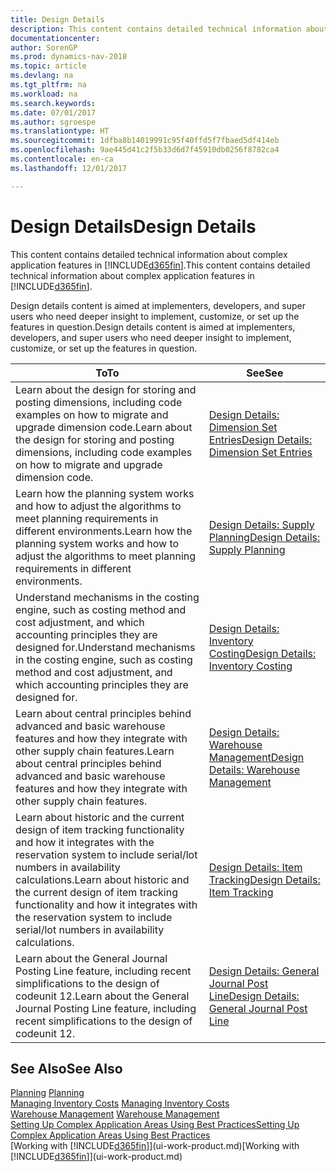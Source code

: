 ```yaml
---
title: Design Details
description: This content contains detailed technical information about complex application features in [!INCLUDE[d365fin](includes/d365fin_md.md)].
documentationcenter: 
author: SorenGP
ms.prod: dynamics-nav-2018
ms.topic: article
ms.devlang: na
ms.tgt_pltfrm: na
ms.workload: na
ms.search.keywords: 
ms.date: 07/01/2017
ms.author: sgroespe
ms.translationtype: HT
ms.sourcegitcommit: 1dfba8b14019991c95f40ffd5f7fbaed5df414eb
ms.openlocfilehash: 9ae445d41c2f5b33d6d7f45910db0256f8782ca4
ms.contentlocale: en-ca
ms.lasthandoff: 12/01/2017

---
```

# <a name="design-details"></a><span data-ttu-id="1893a-103">Design Details</span><span class="sxs-lookup"><span data-stu-id="1893a-103">Design Details</span></span>
<span data-ttu-id="1893a-104">This content contains detailed technical information about complex application features in [!INCLUDE[d365fin](includes/d365fin_md.md)].</span><span class="sxs-lookup"><span data-stu-id="1893a-104">This content contains detailed technical information about complex application features in [!INCLUDE[d365fin](includes/d365fin_md.md)].</span></span>  

 <span data-ttu-id="1893a-105">Design details content is aimed at implementers, developers, and super users who need deeper insight to implement, customize, or set up the features in question.</span><span class="sxs-lookup"><span data-stu-id="1893a-105">Design details content is aimed at implementers, developers, and super users who need deeper insight to implement, customize, or set up the features in question.</span></span>  

|<span data-ttu-id="1893a-106">**To**</span><span class="sxs-lookup"><span data-stu-id="1893a-106">**To**</span></span>|<span data-ttu-id="1893a-107">**See**</span><span class="sxs-lookup"><span data-stu-id="1893a-107">**See**</span></span>|  
|------------|-------------|  
|<span data-ttu-id="1893a-108">Learn about the design for storing and posting dimensions, including code examples on how to migrate and upgrade dimension code.</span><span class="sxs-lookup"><span data-stu-id="1893a-108">Learn about the design for storing and posting dimensions, including code examples on how to migrate and upgrade dimension code.</span></span>|[<span data-ttu-id="1893a-109">Design Details: Dimension Set Entries</span><span class="sxs-lookup"><span data-stu-id="1893a-109">Design Details: Dimension Set Entries</span></span>](design-details-dimension-set-entries.md)|  
|<span data-ttu-id="1893a-110">Learn how the planning system works and how to adjust the algorithms to meet planning requirements in different environments.</span><span class="sxs-lookup"><span data-stu-id="1893a-110">Learn how the planning system works and how to adjust the algorithms to meet planning requirements in different environments.</span></span>|[<span data-ttu-id="1893a-111">Design Details: Supply Planning</span><span class="sxs-lookup"><span data-stu-id="1893a-111">Design Details: Supply Planning</span></span>](design-details-supply-planning.md)|  
|<span data-ttu-id="1893a-112">Understand mechanisms in the costing engine, such as costing method and cost adjustment, and which accounting principles they are designed for.</span><span class="sxs-lookup"><span data-stu-id="1893a-112">Understand mechanisms in the costing engine, such as costing method and cost adjustment, and which accounting principles they are designed for.</span></span>|[<span data-ttu-id="1893a-113">Design Details: Inventory Costing</span><span class="sxs-lookup"><span data-stu-id="1893a-113">Design Details: Inventory Costing</span></span>](design-details-inventory-costing.md)|  
|<span data-ttu-id="1893a-114">Learn about central principles behind advanced and basic warehouse features and how they integrate with other supply chain features.</span><span class="sxs-lookup"><span data-stu-id="1893a-114">Learn about central principles behind advanced and basic warehouse features and how they integrate with other supply chain features.</span></span>|[<span data-ttu-id="1893a-115">Design Details: Warehouse Management</span><span class="sxs-lookup"><span data-stu-id="1893a-115">Design Details: Warehouse Management</span></span>](design-details-warehouse-management.md)|  
|<span data-ttu-id="1893a-116">Learn about historic and the current design of item tracking functionality and how it integrates with the reservation system to include serial/lot numbers in availability calculations.</span><span class="sxs-lookup"><span data-stu-id="1893a-116">Learn about historic and the current design of item tracking functionality and how it integrates with the reservation system to include serial/lot numbers in availability calculations.</span></span>|[<span data-ttu-id="1893a-117">Design Details: Item Tracking</span><span class="sxs-lookup"><span data-stu-id="1893a-117">Design Details: Item Tracking</span></span>](design-details-item-tracking.md)|  
|<span data-ttu-id="1893a-118">Learn about the General Journal Posting Line feature, including recent simplifications to the design of codeunit 12.</span><span class="sxs-lookup"><span data-stu-id="1893a-118">Learn about the General Journal Posting Line feature, including recent simplifications to the design of codeunit 12.</span></span>|[<span data-ttu-id="1893a-119">Design Details: General Journal Post Line</span><span class="sxs-lookup"><span data-stu-id="1893a-119">Design Details: General Journal Post Line</span></span>](design-details-general-journal-post-line.md)|  

## <a name="see-also"></a><span data-ttu-id="1893a-120">See Also</span><span class="sxs-lookup"><span data-stu-id="1893a-120">See Also</span></span>  
 <span data-ttu-id="1893a-121">[Planning](production-planning.md) </span><span class="sxs-lookup"><span data-stu-id="1893a-121">[Planning](production-planning.md) </span></span>  
 <span data-ttu-id="1893a-122">[Managing Inventory Costs](finance-manage-inventory-costs.md) </span><span class="sxs-lookup"><span data-stu-id="1893a-122">[Managing Inventory Costs](finance-manage-inventory-costs.md) </span></span>  
 <span data-ttu-id="1893a-123">[Warehouse Management](warehouse-manage-warehouse.md) </span><span class="sxs-lookup"><span data-stu-id="1893a-123">[Warehouse Management](warehouse-manage-warehouse.md) </span></span>  
 [<span data-ttu-id="1893a-124">Setting Up Complex Application Areas Using Best Practices</span><span class="sxs-lookup"><span data-stu-id="1893a-124">Setting Up Complex Application Areas Using Best Practices</span></span>](set-up-complex-application-areas-using-best-practices.md)  
 <span data-ttu-id="1893a-125">[Working with [!INCLUDE[d365fin](includes/d365fin_md.md)]](ui-work-product.md)</span><span class="sxs-lookup"><span data-stu-id="1893a-125">[Working with [!INCLUDE[d365fin](includes/d365fin_md.md)]](ui-work-product.md)</span></span>

